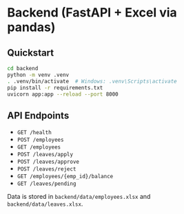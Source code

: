 # Backend (FastAPI + Excel via pandas)

## Quickstart
```bash
cd backend
python -m venv .venv
. .venv/bin/activate  # Windows: .venv\Scripts\activate
pip install -r requirements.txt
uvicorn app:app --reload --port 8000
```

## API Endpoints
- `GET /health`
- `POST /employees`
- `GET /employees`
- `POST /leaves/apply`
- `POST /leaves/approve`
- `POST /leaves/reject`
- `GET /employees/{emp_id}/balance`
- `GET /leaves/pending`

Data is stored in `backend/data/employees.xlsx` and `backend/data/leaves.xlsx`.
